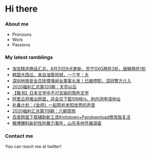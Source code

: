# Hi there 

### About me
- Pronouns
- Work
- Passions 

### My latest ramblings
<!-- BLOGPOSTS:START -->
- [淘宝精选商品汇总，8月31日9点更新，苏宁GXG两件3折，唐狮两件1折](https://fuliba2020.net/99.html)
- [韩国大西瓜，来自油管视频，一个字：大](https://fuliba2020.net/velvet-tube.html)
- [深圳地铁安全员抚摸嗅闻女乘客头发！已被停职，深圳警方介入](https://fuliba2020.net/ditiechihan.html)
- [2020福利汇总第120期：天亮以后](https://fuliba2020.net/2020120.html)
- [【推书】日本文学中不可言喻的情色文学](https://fuliba2020.net/chaosao.html)
- [阿里云将推出网盘，非会员下载10MB/s，附内测申请地址](https://fuliba2020.net/alidisk.html)
- [补番计划：《虫师》一起聆听未知世界的声音](https://fuliba2020.net/chongshi.html)
- [2020福利汇总第119期：六朝霏雨](https://fuliba2020.net/2020119.html)
- [百度网盘下载辅助新工具Kinhdown+Pandownload修改版复活](https://fuliba2020.net/kinhdown.html)
- [微博爆料新的性别暴力事件，山东多地开展调查](https://fuliba2020.net/lunjian.html)
<!-- BLOGPOSTS:END -->

### Contact me
You can reach me at twitter!
